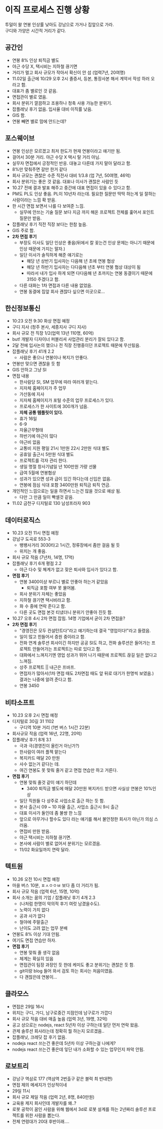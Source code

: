 # 이직 프로세스 진행 상황

투덜이 왈 연봉 인상률 낮아도 강남으로 가거나 집앞으로 가라.  
구디와 가양은 시간적 거리가 같다.

## 공간인

- 연봉 8% 인상 퇴직금 별도
- 야근 수당 X, 택시비는 지하철 끊기면
- 거리가 멀고 회사 규모가 작아서 확신이 안 섬 (업력7년, 20여명)
- 11.02일 출근에 10/29 오후 2시 졸증서, 등본, 통장사본 해서 계약서 작성 하러 오라고 함.
- 대표가 좀 별로인 것 같음.
- 면접관이 별로 였음.
- 회사 분위기 깔끔하고 조용하나 청축 사용 가능한 분위기.
- 잡플레닛 후기 없음. 입사율 대비 이직률 낮음.
- GIS 함.
- 연봉 빼면 별로 맘에 안드는데?

## 포스웨이브

- 연봉 인상은 모르겠고 최저 한도가 현재 연봉이라고 얘기만 됨.
- 걸어서 30분 거리. 야근 수당 X 택시 탈 거리 아님.
- 실무자 면접에서 긍정적인 반응. 대놓고 다른데 가지 말아 달라고 함.
- 8%만 맞춰주면 갈만 한거 같다
- 회사 규모는 괜찮은 수준 직전사 대비 1/3.8 (업 7년, 50여명, 46억)
- 회사 분위기는 좋은 것 같음. 대표나 이사가 괜찮은 사람인 듯
- 10.27 전에 결과 발표 해주고 중간에 대표 면접이 있을 수 있다고 함.
- PM도 PL도 인상 좋음. PL이 10년차 라는데. 필요한 질문만 딱딱 하는게 일 잘하는 사람이라는 느낌 확 받음.
- 한 시간 면접 보면서 나를 다 보여준 느낌.
  - 실무에 안쓰는 기술 질문 보다 지금 까지 해온 프로젝트 전체를 훑어서 포인트 질문만 받음.
- 잡플래닛 후기 직전 직장 보다는 한참 높음.
- GIS 주로 함.
- **2차 면접 후기**
  - 부장도 이사도 일단 인상은 좋음(뒤에서 칼 꽂는건 인상 문제는 아니기 때문에 인상 때문에 가지는 말자.)
  - 일단 이사가 솔직하게 해준 얘기로는
    - 해당 년 상반기 입사자는 다음해 년 초에 연봉 협상
    - 해당 년 하반기 입사자는 다다음해 년초 부터 연봉 협상 대상이 됨
    - 따라서 내가 입사 하게 되면 다다음해 년 초까지는 연봉 동결이기 때문에 3150 주겠다고 함.
  - 다른 대화는 1차 면접과 다른 내용 없었음.
  - 연봉 동결에 집앞 회사 괜찮다 싶으면 이곳으로...

## 한신정보통신

- 10:23 오전 9:30 화상 면접 예정
- 구디 지사 (청주 본사, 세종지사 구디 지사)
- 회사 규모 전 직장 1/2(업력 13년 110명, 60억)
- but! 개발자 디자이너 퍼블리셔 사업관리 분리가 잘되 있다고 함.
- 2달 전에 입사논의 했으나 전 직장 진행중이던 프로젝트 때문에 무산됬음.
- 잡플래닛 후기 41개 2.2
  - 사람은 좋으나 연봉이나 복지가 안좋다.
- 연봉만 맞으면 괜찮을 듯 함
- GIS 안하고 그냥 SI
- 면접 내용
  - 한사람당 SI, SM 업무에 따라 여러개 맡는다.
  - 지자체 홈페이지가 주 업무
  - 가산동에 지사
  - 지자체 홈페이지가 포털 수준의 업무 프로세스가 있다.
  - 프로세스가 한 사이트에 300개가 넘음.
  - **자체 공통 템플릿이 있다.**
  - 휴가 16일
  - 6-9
  - 자율근무형태
  - 하반기에 야근이 많다
  - 야근비 없음
  - 교통비 지원 평일 21시 1만원 22시 2만원 식대 별도
  - 공휴일 출근시 5만원 식대 별도
  - 프로젝트를 각자 관리 한다.
  - 생일 명절 창사기념일 년 100만원 가량 선물
  - 급여 5월에 연봉협상
  - 성과가 있으면 성과 급이 있긴 하다는데 신입은 없음.
  - 연봉에 점심 식대 포함 3400만원 퇴직금 퇴직 연금.
- 개인적인 느낌으로는 일을 하면서 느는건 많을 것으로 예상 됨.
  - 다만 그 만큼 일이 빡셀것 같음.
- 11.02 금천구 디지털로 130 남성프라자 903

## 데이터로직스

- 10.23 오전 11시 면접 예정
- 강남구 도곡로 553-3
  - 뱅뱅사거리 3030타고 1시간, 정류장에서 좀만 걸음 될 듯
  - 위치는 개 좋음.
- 회사 규모 작음 (7년차, 14명, 17억)
- 잡플래닛 후기 6개 평점 2.2
  - 야근 다수 및 쳬계가 없고 잦은 퇴사와 입사가 있다고 함.
- **면접 후기**
  - 연봉 3400이상 부르니 별로 안좋아 하는거 같았음
    - 퇴직금 포함 여부 못 물어봄.
  - 회사 분위기 자체는 좋았음
  - 지하철 끊기면 택시비라고 함.
  - 화 수 중에 연락 준다고 함.
  - 다른 곳도 면접 본것 티냈더니 분위기 안좋아 진듯 함.
- 10.27 오후 4시 2차 면접 잡힘. 14명 기업에서 굳이 2차 면접을?
- **2차 면접 후기**
  - "경영진은 모두 컨설턴트다"라고 얘기하는데 결국 "영업이다!"라고 들렸음.
  - 일이 많고 힌들어서 증원 중이라고 함.
  - 전화 연계 솔루션 회사이긴 하지만 공공 SI도 하고, 전화 솔루션은 들어가는 프로젝트 안들어가는 프로젝트는 따로 있다고 함.
  - 대화에서 느껴지기엔 영업 성과가 뛰어 나기 때문에 프로젝트 끊길 일은 없다고 느껴짐.
  - 상주 프로젝트 || 내근은 프바프.
  - 면접자가 많아서(1차 면접 때도 2차면접 때도 앞 뒤로 대기가 한명씩 보였음.) 결과는 나중에 알려 준다고 함.
  - 연봉 3450

## 비타소프트

- 10.23 오후 2시 면접 예정
- 디지털로 30길 31 1102
  - 구디역 10분 거리 (1번 버스 1시간 22분)
- 회사규모 작음 (업력 16년, 22명, 20억)
- 잡플래닛 후기 8개 3.1
  - 극과 극(경영진이 올린거 아닌가?)
  - 한사람이 여러 플젝 맡는다
  - 복지카드 매달 20 만원
  - 사수 없는거 같다는 데.
  - 여긴 연봉도 못 맞춰 줄거 같고 면접 연습만 하고 거른다.
- **면접 후기**
  - 연봉 맞춰 줄것 같이 얘기 하던데
    - 3400 퇴직금 별도에 매달 20만원 복지카드 받으면 사실상 연봉은 10%인상
  - 일단 직원들 다 상주로 사업소로 출근 하는 듯 함.
  - 본사 출근시 09 ~ 10 자율 출근, 사업소 출근시 9시 출근
  - 대표 이사가 둘인데 좀 불쌍 한 느낌
  - 앞으로 아무거나 할수도 있다 라는 얘기를 해서 불안정한 회사가 아닌가 의심 스러움.
  - 면접비 만원 받음.
  - 야근 택시비는 지하철 끊기면.
  - 본사에 사람이 별로 없어서 분위기는 모르겠음.
  - 11/02 화요일까지 연락 달라.

## 텍트원

- 10.26 오전 10시 면접 예정
- 마을 버스 10분, ㅍㅅㅇㅇㅂ 보다 좀 더 거리가 됨.
- 회사 규모 작음 (업력 6년, 15명, 10억)
- 회사 소개는 꿈의 기업 / 잡플래닛 후기 4개 2.3
  - (나처럼 한명이 악의적 후기 여럿 남겼을수도).
  - 노력이 가치 없다
  - 공과 사가 없다
  - 철야에 주말출근
  - 난이도 고려 없는 업무 분배
- 연봉도 8% 이상 기대 안됨.
- 여기도 면접 연습만 하자.
- **면접 후기**
  - 연봉 맞춰 줄 생각 없음
  - 체계는 확실히 있음
  - 면접관이 팀장 과장인 듯 한데 케미도 좋고 분위기는 괜찮은 듯 함.
  - git이랑 blog 들어 와서 검토 하는 회사는 처음이였음.
  - 다 괜찮은데 연봉이...

## 클라모스

- 면접은 29일 16시
- 위치는 구디, 가디, 남구로중간 지점인데 남구로가 가깝다
- 회사 규모 작음 대비 매출 높음 (업력 3년, 19명, 32억)
- 공고 상으로는 nodejs, react 5년차 이상 구하는데 일단 먼저 연락 왔음.
- 관제 솔루션 회사라는데 정확히 뭘 하는지 모르겠음..
- 잡플래닛, 크레딧 잡 후기 없음.
- nodejs react 쓰는건 좋은데 5년차 이상 구하는걸 나에게?
- nodejs react 쓰는건 좋은데 잏단 내가 소화할 수 있는 업무인지 파악 안됨.

## 로보트리

- 강남구 역삼로 177 (역삼역 2번출구 같은 블럭 최 반대편)
- 면접 제의 메세지가 인상적이네
- 29일 11시
- 회사 규모 제일 작음 (업력 2년, 8명, 840만원)
- 교육용 제지 회사인데 개발자를 왜..?
- 로봇 공학이 꿈인 사람을 위해 웹에서 3d로 로봇 설계를 하는 2년짜리 솔루션 프로젝트를 위한 사람을 뽑는다.
- 전체 연령대가 20대 후반이래....
